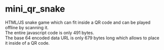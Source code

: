 # mini_qr_snake
HTML/JS snake game which can fit inside a QR code and can be played offline by scanning it.<br>
The entire javascript code is only 491 bytes. <br>
The base 64 encoded data URL is only 679 bytes long which allows to place it inside of a QR code.
